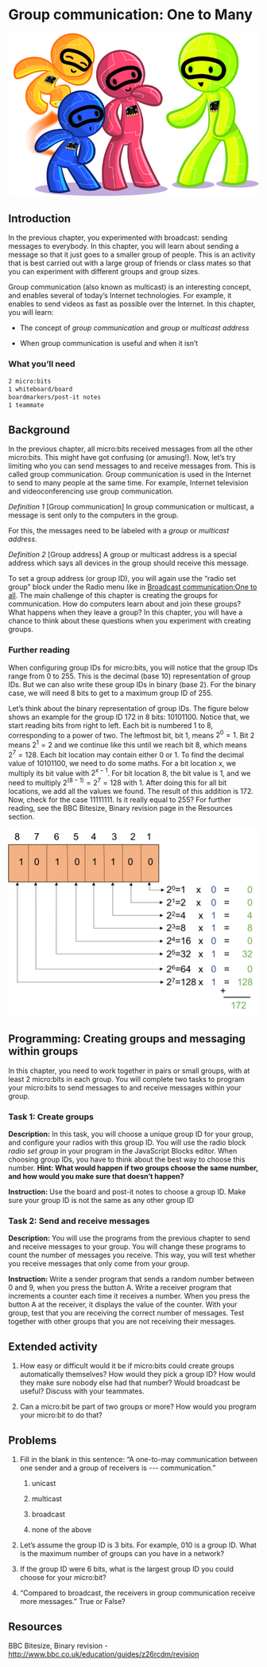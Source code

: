 Group communication: One to Many 
================================

![Chapter 3 image](chapter3.png)

Introduction
------------

In the previous chapter, you experimented with broadcast: sending
messages to everybody. In this chapter, you will learn about sending a
message so that it just goes to a smaller group of people. This is an
activity that is best carried out with a large group of friends or class
mates so that you can experiment with different groups and group sizes.

Group communication (also known as multicast) is an interesting concept,
and enables several of today’s Internet technologies. For
example, it enables to send videos as fast as possible over the
Internet. In this chapter, you will learn:

- The concept of *group communication* and *group* or *multicast
    address*

- When group communication is useful and when it isn’t

### What you’ll need

    2 micro:bits
    1 whiteboard/board
    boardmarkers/post-it notes
    1 teammate

Background
----------

In the previous chapter, all micro:bits received messages from all the
other micro:bits. This might have got confusing (or amusing!). Now,
let’s try limiting who you can send messages to and receive messages
from. This is called group communication. Group communication is used in
the Internet to send to many people at the same time. For example,
Internet television and videoconferencing use group communication.

*Definition 1* \[Group communication\] In group communication or multicast, a message
is sent only to the computers in the group.

For this, the messages need to be labeled with a *group* or *multicast
address*.

*Definition 2* \[Group address\] A group or multicast address is a special address
which says all devices in the group should receive this message.

To set a group address (or group ID), you will again use the “radio set group”
block under the Radio menu like in [Broadcast communication:One to all](../../chapter_02). The main challenge of this chapter is creating the groups for communication. How do computers learn about and join these groups?
What happens when they leave a group? In this chapter, you will have a chance to think about these questions when you experiment with creating groups.

### **Further reading**

When configuring group IDs for micro:bits, you will notice that the group IDs range from 0 to 255. This is the decimal (base 10) representation of group IDs. But we can also write these group IDs in binary (base 2). For the binary case, we will need 8 bits to get to a maximum group ID of 255.

Let’s think about the binary representation of group IDs.
The figure below shows an example for the group ID 172 in 8
bits: 10101100. Notice that, we start reading bits from right to left.
Each bit is numbered 1 to 8, corresponding to a power of two. The
leftmost bit, bit 1, means $2^0 = 1$. Bit 2 means $2^1 = 2$ and we
continue like this until we reach bit 8, which means $2^7 = 128$. Each
bit location may contain either 0 or 1. To find the decimal value of
10101100, we need to do some maths. For a bit location $x$, we multiply its
bit value with $2^{x-1}$. For bit
location 8, the bit value is 1, and we need to multiply $2^(8-1) =2^7=128$ with 1.
After doing this for all bit locations, we add all the values we found.
The result of this addition is 172. Now, check for the case 11111111. Is
it really equal to 255? For further reading, see the BBC Bitesize,
Binary revision page in the Resources section.

![Binary representation of group IDs.](BinaryAddress.png)

Programming: Creating groups and messaging within groups
--------------------------------------------------------

In this chapter, you need to work together in pairs or small groups,
with at least 2 micro:bits in each group. You will complete two tasks to
program your micro:bits to send messages to and receive messages within
your group.

### Task 1: Create groups

**Description:** In this task, you will choose a unique group ID for
your group, and configure your radios with this group ID. You will
use the radio block *radio set group* in your program in the JavaScript
Blocks editor. When
choosing group IDs, you have to think about the best way to choose
this number. **Hint: What would happen if two groups choose the same
number, and how would you make sure that doesn’t happen?**

**Instruction:** Use the board and post-it notes to choose a group
ID. Make sure your group ID is not the same as any other group ID

### Task 2: Send and receive messages

**Description:** You will use the programs from the previous chapter to
send and receive messages to your group. You will change these programs
to count the number of messages you receive. This way, you will test
whether you receive messages that only come from your group.

**Instruction:** Write a sender program that sends a random number
between 0 and 9, when you press the button A. Write a receiver program
that increments a counter each time it receives a number. When you press
the button A at the receiver, it displays the value of the counter. With
your group, test that you are receiving the correct number of messages.
Test together with other groups that you are not receiving their
messages.

Extended activity
-----------------

1. How easy or difficult would it be if micro:bits could create groups automatically themselves? How would they pick a group ID? How would they make sure nobody else had that number? Would broadcast be useful? Discuss with your teammates.

2. Can a micro:bit be part of two groups or more? How would you program your micro:bit to do that?

Problems
--------

1. Fill in the blank in this sentence: “A one-to-may communication between one sender and a group of receivers is *---* communication.”

    1. unicast

    2. multicast

    3. broadcast

    4. none of the above

2. Let’s assume the group ID is 3 bits. For example, 010 is a group ID. What is the maximum number of groups can you have in a network?

3. If the group ID were 6 bits,  what is the largest group ID you could choose for your micro:bit?

4. “Compared to broadcast, the receivers in group communication receive more messages.” True or False?

Resources
---------

BBC Bitesize, Binary revision -
<http://www.bbc.co.uk/education/guides/z26rcdm/revision>

